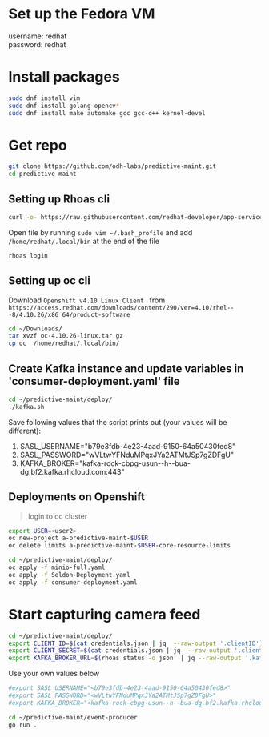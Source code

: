 # Set up the Fedora VM
username: redhat  
password: redhat  

# Install packages
```sh
sudo dnf install vim  
sudo dnf install golang opencv*  
sudo dnf install make automake gcc gcc-c++ kernel-devel  
```

# Get repo
```sh
git clone https://github.com/odh-labs/predictive-maint.git  
cd predictive-maint  
```
## Setting up Rhoas cli
```sh
curl -o- https://raw.githubusercontent.com/redhat-developer/app-services-cli/main/scripts/install.sh | bash 
``` 
Open file by running `sudo vim ~/.bash_profile` and add `/home/redhat/.local/bin` at the end of the file    

``` sh
rhoas login  
```
## Setting up oc cli
Download `Openshift v4.10 Linux Client ` from `https://access.redhat.com/downloads/content/290/ver=4.10/rhel---8/4.10.26/x86_64/product-software`  

```sh
cd ~/Downloads/  
tar xvzf oc-4.10.26-linux.tar.gz  
cp oc  /home/redhat/.local/bin/  
```

## Create Kafka instance and update variables in 'consumer-deployment.yaml' file
```sh
cd ~/predictive-maint/deploy/  
./kafka.sh  
```
Save following values that the script prints out (your values will be different):  
1. SASL_USERNAME="b79e3fdb-4e23-4aad-9150-64a50430fed8"
2. SASL_PASSWORD="wVLtwYFNduMPqxJYa2ATMtJSp7gZDFgU"
3. KAFKA_BROKER="kafka-rock-cbpg-usun--h--bua-dg.bf2.kafka.rhcloud.com:443"

## Deployments on Openshift
> login to oc cluster  
```sh
export USER=<user2>  
oc new-project a-predictive-maint-$USER  
oc delete limits a-predictive-maint-$USER-core-resource-limits  

cd ~/predictive-maint/deploy/  
oc apply -f minio-full.yaml  
oc apply -f Seldon-Deployment.yaml  
oc apply -f consumer-deployment.yaml  
```

# Start capturing camera feed

```sh
cd ~/predictive-maint/deploy/
export CLIENT_ID=$(cat credentials.json | jq  --raw-output '.clientID')
export CLIENT_SECRET=$(cat credentials.json | jq  --raw-output '.clientSecret')
export KAFKA_BROKER_URL=$(rhoas status -o json  | jq --raw-output '.kafka.bootstrap_server_host')
```

Use your own values below
``` sh
#export SASL_USERNAME="<b79e3fdb-4e23-4aad-9150-64a50430fed8>"
#export SASL_PASSWORD="<wVLtwYFNduMPqxJYa2ATMtJSp7gZDFgU>"
#export KAFKA_BROKER="<kafka-rock-cbpg-usun--h--bua-dg.bf2.kafka.rhcloud.com:443>"

cd ~/predictive-maint/event-producer 
go run .
```
  
